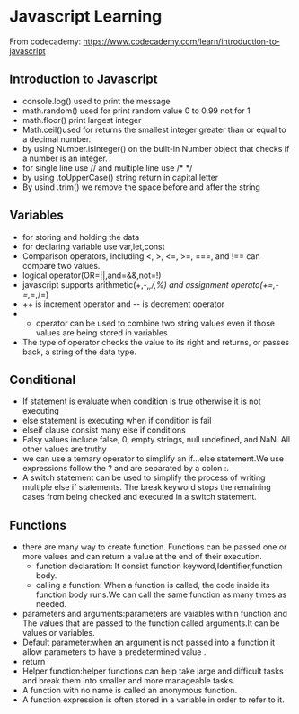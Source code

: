 # Javascript Learning

From codecademy: https://www.codecademy.com/learn/introduction-to-javascript

## Introduction to Javascript
- console.log() used to print the message
- math.random() used for print random value 0 to 0.99 not for 1
- math.floor() print largest integer
- Math.ceil()used for returns the smallest integer greater than or equal to a decimal number.
- by using Number.isInteger() on the built-in Number object that checks if a number is an integer.
- for single line use // and multiple line use /* */
- by using .toUpperCase() string return in capital letter
- By usind .trim() we remove the space before and affer the string
## Variables
- for storing and holding the data
- for declaring variable use var,let,const
- Comparison operators, including <, >, <=, >=, ===, and !== can compare two values.
- logical operator(OR=||,and=&&,not=!)
-  javascript supports arithmetic(+,-,*,/,%) and assignment operato(+=,-=,*=,/=)
-  ++ is increment operator and -- is decrement operator
-  + operator can be used to combine two string values even if those values are being stored in variables
-  The type of operator checks the value to its right and returns, or passes back, a string of the data type.
## Conditional
-  If statement is evaluate when condition is true otherwise it is not executing 
- else statement is executing when if condition is fail
- elseif clause consist many else if conditions 
- Falsy values include false, 0, empty strings, null undefined, and NaN. All other values are truthy
- we can use a ternary operator to simplify an if...else statement.We use expressions follow the ? and are separated by a colon :.
- A switch statement can be used to simplify the process of writing multiple else if statements. The break keyword stops the remaining cases from being checked and executed in a switch statement.
## Functions
- there are many way to create function. Functions can be passed one or more values and can return a value at the end of their execution. 
  - function declaration: It consist function keyword,Identifier,function body.
  - calling a function: When a function is called, the code inside its function body runs.We can call the same function as many times as needed.
 - parameters and arguments:parameters are vaiables within function and The values that are passed to the function  called arguments.It can be values or variables.
 - Default parameter:when an argument is not passed into a function it allow parameters to have a predetermined value .
 - return
 - Helper function:helper functions can help take large and difficult tasks and break them into smaller and more manageable tasks.
 - A function with no name is called an anonymous function. 
 - A function expression is often stored in a variable in order to refer to it.


